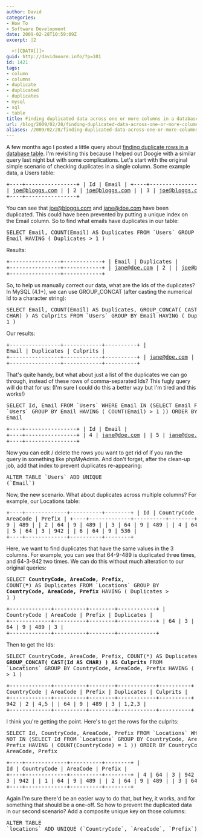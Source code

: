 ```yaml
---
author: David
categories:
- How To
- Software Development
date: 2009-02-28T10:59:09Z
excerpt: |2

  <![CDATA[]]>
guid: http://davidmoore.info/?p=101
id: 1421
tags:
- column
- columns
- duplicate
- duplicated
- duplicates
- mysql
- sql
- table
title: Finding duplicated data across one or more columns in a database table
url: /blog/2009/02/28/finding-duplicated-data-across-one-or-more-columns-in-a-database-table/
aliases: /2009/02/28/finding-duplicated-data-across-one-or-more-columns-in-a-database-table/
---
```


A few months ago I posted a little query about <a title="Finding duplicate rows in a database table" href="/2008/10/17/finding-duplicate-rows-in-the-database/" target="\_blank">finding duplicate rows in a database table</a>. I'm revisiting this because I helped out Doogie with a similar query last night but with some complications. Let's start with the original simple scenario of checking duplicates in a single column. Some example data, a Users table: <pre>+\----+\---\---\---\---\----+ | Id | Email | +\----+\---\---\---\---\----+ | 1 | joe@bloggs.com | | 2 | joe@bloggs.com | | 3 | joe@bloggs.com | | 4 | jane@doe.com | | 5 | jane@doe.com | | 6 | john@doe.com | +\----+\---\---\---\---\----+</pre> You can see that joe@bloggs.com and jane@doe.com have been duplicated. This could have been prevented by putting a unique index on the Email column. So to find what emails have duplicates in our table: <!--more--> <pre>SELECT Email, COUNT(Email) AS Duplicates FROM \`Users\` GROUP BY Email HAVING ( Duplicates > 1 )</pre> Results: <pre>+\---\---\---\---\----+\---\---\---\---+ | Email | Duplicates | +\---\---\---\---\----+\---\---\---\---+ | jane@doe.com | 2 | | joe@bloggs.com | 3 | +\---\---\---\---\----+\---\---\---\---+</pre> So, to help us manually correct our data, what are the Ids of the duplicates? In MySQL (4.1+), we can use GROUP\_CONCAT (after casting the numerical Id to a character string): <pre>SELECT Email, COUNT(Email) AS Duplicates, GROUP\_CONCAT( CAST(Id AS CHAR) ) AS Culprits FROM \`Users\` GROUP BY Email HAVING ( Duplicates > 1 )</pre> Our results: <pre>+\---\---\---\---\----+\---\---\---\---+\---\---\----+ | Email | Duplicates | Culprits | +\---\---\---\---\----+\---\---\---\---+\---\---\----+ | jane@doe.com | 2 | 4,5 | | joe@bloggs.com | 3 | 1,2,3 | +\---\---\---\---\----+\---\---\---\---+\---\---\----+</pre> That's quite handy, but what about just a list of the duplicates we can go through, instead of these rows of comma-separated Ids? This fugly query will do that for us: (I'm sure I could do this a better way but I'm tired and this works!) <pre>SELECT Id, Email FROM \`Users\` WHERE Email IN (SELECT Email FROM \`Users\` GROUP BY Email HAVING ( COUNT(Email) > 1 )) ORDER BY Email</pre> <pre>+\----+\---\---\---\---\----+ | Id | Email | +\----+\---\---\---\---\----+ | 4 | jane@doe.com | | 5 | jane@doe.com | | 1 | joe@bloggs.com | | 2 | joe@bloggs.com | | 3 | joe@bloggs.com | +\----+\---\---\---\---\----+</pre> Now you can edit / delete the rows you want to get rid of if you ran the query in something like phpMyAdmin. And don't forget, after the clean-up job, add that index to prevent duplicates re-appearing: <pre>ALTER TABLE \`Users\` ADD UNIQUE (\`Email\`)</pre> Now, the new scenario. What about duplicates across multiple columns? For example, our Locations table: <pre>+\----+\---\---\---\----+\---\---\----+\---\-----+ | Id | CountryCode | AreaCode | Prefix | +\----+\---\---\---\----+\---\---\----+\---\-----+ | 1 | 64 | 9 | 489 | | 2 | 64 | 9 | 489 | | 3 | 64 | 9 | 489 | | 4 | 64 | 3 | 942 | | 5 | 64 | 3 | 942 | | 6 | 64 | 9 | 536 | +\----+\---\---\---\----+\---\---\----+\---\-----+</pre> Here, we want to find duplicates that have the same values in the 3 columns. For example, you can see that 64-9-489 is duplicated three times, and 64-3-942 two times. We can do this without much alteration to our original queries: <pre>SELECT <strong>CountryCode, AreaCode, Prefix</strong>, COUNT(<strong>\*</strong>) AS Duplicates FROM \`Locations\` GROUP BY <strong>CountryCode, AreaCode, Prefix</strong> HAVING ( Duplicates > 1 )</pre> <pre>+\---\---\---\----+\---\---\----+\---\-----+\---\---\---\---+ | CountryCode | AreaCode | Prefix | Duplicates | +\---\---\---\----+\---\---\----+\---\-----+\---\---\---\---+ | 64 | 3 | 942 | 2 | | 64 | 9 | 489 | 3 | +\---\---\---\----+\---\---\----+\---\-----+\---\---\---\---+</pre> Then to get the Ids: <pre>SELECT CountryCode, AreaCode, Prefix, COUNT(\*) AS Duplicates, <strong>GROUP\_CONCAT( CAST(Id AS CHAR) ) AS Culprits</strong> FROM \`Locations\` GROUP BY CountryCode, AreaCode, Prefix HAVING ( Duplicates > 1 )</pre> <pre>+\---\---\---\----+\---\---\----+\---\-----+\---\---\---\---+\---\---\----+ | CountryCode | AreaCode | Prefix | Duplicates | Culprits | +\---\---\---\----+\---\---\----+\---\-----+\---\---\---\---+\---\---\----+ | 64 | 3 | 942 | 2 | 4,5 | | 64 | 9 | 489 | 3 | 1,2,3 | +\---\---\---\----+\---\---\----+\---\-----+\---\---\---\---+\---\---\----+</pre> I think you're getting the point. Here's to get the rows for the culprits: <pre>SELECT Id, CountryCode, AreaCode, Prefix FROM \`Locations\` WHERE Id NOT IN (SELECT Id FROM \`Locations\` GROUP BY CountryCode, AreaCode, Prefix HAVING ( COUNT(CountryCode) = 1 )) ORDER BY CountryCode, AreaCode, Prefix</pre> <pre>+\----+\---\---\---\----+\---\---\----+\---\-----+ | Id | CountryCode | AreaCode | Prefix | +\----+\---\---\---\----+\---\---\----+\---\-----+ | 4 | 64 | 3 | 942 | | 5 | 64 | 3 | 942 | | 1 | 64 | 9 | 489 | | 2 | 64 | 9 | 489 | | 3 | 64 | 9 | 489 | +\----+\---\---\---\----+\---\---\----+\---\-----+</pre> Again I'm sure there'd be an easier way to do that, but hey, it works, and for something that should be a one-off. So how to prevent the duplicated data in our second scenario? Add a composite unique key on those columns: <pre>ALTER TABLE \`locations\` ADD UNIQUE (\`CountryCode\`, \`AreaCode\`, \`Prefix\`)</pre>